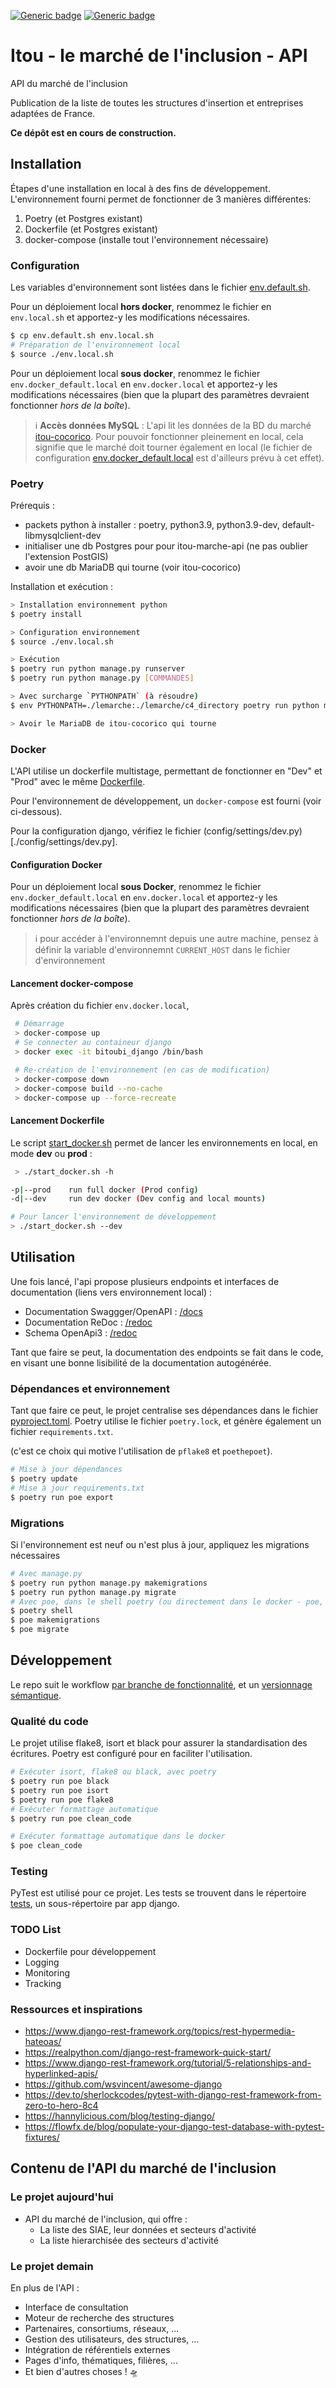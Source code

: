 [![Generic badge](https://img.shields.io/badge/ITOU-Oh_Oui-lightgreen.svg)](https://shields.io/)
[![Generic badge](https://img.shields.io/badge/État-En_Construction-yellow.svg)](https://shields.io/)

# Itou - le marché de l'inclusion - API

API du marché de l'inclusion

Publication de la liste de toutes les structures d'insertion et entreprises adaptées de France.

**Ce dépôt est en cours de construction.**

## Installation

Étapes d'une installation en local à des fins de développement.
L'environnement fourni permet de fonctionner de 3 manières différentes:

1. Poetry (et Postgres existant)
2. Dockerfile (et Postgres existant)
3. docker-compose (installe tout l'environnement nécessaire)

### Configuration

Les variables d'environnement sont listées dans le fichier [env.default.sh](env.default.sh).

Pour un déploiement local **hors docker**, renommez le fichier en `env.local.sh` et apportez-y les modifications nécessaires.
```bash
$ cp env.default.sh env.local.sh
# Préparation de l'environnement local
$ source ./env.local.sh
```

Pour un déploiement local **sous docker**, renommez le fichier `env.docker_default.local` en `env.docker.local` et apportez-y les modifications nécessaires (bien que la plupart des paramètres devraient fonctionner _hors de la boîte_).

> :information_source: **Accès données MySQL** : L'api lit les données de la BD du marché [itou-cocorico](https://github.com/betagouv/itou-cocorico/). Pour pouvoir fonctionner pleinement en local, cela signifie que le marché doit tourner également en local (le fichier de configuration [env.docker_default.local](./env.docker_default.local) est d'ailleurs prévu à cet effet).

### Poetry

Prérequis :
- packets python à installer : poetry, python3.9, python3.9-dev, default-libmysqlclient-dev
- initialiser une db Postgres pour pour itou-marche-api (ne pas oublier l'extension PostGIS)
- avoir une db MariaDB qui tourne (voir itou-cocorico)

Installation et exécution :
```bash
> Installation environnement python
$ poetry install

> Configuration environnement
$ source ./env.local.sh

> Exécution 
$ poetry run python manage.py runserver
$ poetry run python manage.py [COMMANDES]

> Avec surcharge `PYTHONPATH` (à résoudre)
$ env PYTHONPATH=./lemarche:./lemarche/c4_directory poetry run python manage.py [COMMANDES]

> Avoir le MariaDB de itou-cocorico qui tourne
```

### Docker

L'API utilise un dockerfile multistage, permettant de fonctionner en "Dev" et "Prod" avec le même [Dockerfile](./Dockerfile).

Pour l'environnement de développement, un `docker-compose` est fourni (voir ci-dessous).

Pour la configuration django, vérifiez le fichier (config/settings/dev.py)[./config/settings/dev.py].

#### Configuration Docker

Pour un déploiement local **sous Docker**, renommez le fichier `env.docker_default.local` en `env.docker.local` et apportez-y les modifications nécessaires (bien que la plupart des paramètres devraient fonctionner _hors de la boîte_).

> :information_source: pour accéder à l'environnemnt depuis une autre machine, pensez à définir la variable d'environnemnt `CURRENT_HOST` dans le fichier d'environnement

#### Lancement docker-compose

Après création du fichier `env.docker.local`,

```bash
 # Démarrage
 > docker-compose up
 # Se connecter au containeur django
 > docker exec -it bitoubi_django /bin/bash

 # Re-création de l'environnement (en cas de modification)
 > docker-compose down
 > docker-compose build --no-cache
 > docker-compose up --force-recreate    
```

#### Lancement Dockerfile

Le script [start_docker.sh](./start_docker.sh) permet de lancer les environnements en local, en mode **dev** ou **prod** :

```bash
 > ./start_docker.sh -h

-p|--prod    run full docker (Prod config)
-d|--dev     run dev docker (Dev config and local mounts)

# Pour lancer l'environnement de développement
> ./start_docker.sh --dev
```

## Utilisation

Une fois lancé, l'api propose plusieurs endpoints et interfaces de documentation (liens vers environnement local) :

- Documentation Swaggger/OpenAPI : [/docs](http://localhost:8000/api/docs)
- Documentation ReDoc : [/redoc](http://localhost:8000/api/redoc)
- Schema OpenApi3 : [/redoc](http://localhost:8000/api/schema)

Tant que faire se peut, la documentation des endpoints se fait dans le code, en visant une bonne lisibilité
de la documentation autogénérée.

### Dépendances et environnement

Tant que faire ce peut, le projet centralise ses dépendances dans le fichier [pyproject.toml](pyproject.toml).
Poetry utilise le fichier `poetry.lock`, et génère également un fichier `requirements.txt`.

(c'est ce choix qui motive l'utilisation de `pflake8` et `poethepoet`).

```bash
# Mise à jour dépendances
$ poetry update
# Mise à jour requirements.txt
$ poetry run poe export
```

### Migrations

Si l'environnement est neuf ou n'est plus à jour, appliquez les migrations nécessaires

```bash
# Avec manage.py
$ poetry run python manage.py makemigrations
$ poetry run python manage.py migrate
# Avec poe, dans le shell poetry (ou directement dans le docker - poe, pas poetry)
$ poetry shell
$ poe makemigrations
$ poe migrate
```

## Développement

Le repo suit le workflow [par branche de fonctionnalité](https://www.atlassian.com/fr/git/tutorials/comparing-workflows/feature-branch-workflow), et un [versionnage sémantique](CHANGELOG.md).

### Qualité du code

Le projet utilise flake8, isort et black pour assurer la standardisation des écritures.
Poetry est configuré pour en faciliter l'utilisation.

```bash
# Exécuter isort, flake8 ou black, avec poetry
$ poetry run poe black
$ poetry run poe isort
$ poetry run poe flake8
# Exécuter formattage automatique
$ poetry run poe clean_code

# Exécuter formattage automatique dans le docker
$ poe clean_code
```

### Testing

PyTest est utilisé pour ce projet. Les tests se trouvent dans le répertoire [tests](tests),
un sous-répertoire par app django.

### TODO List

- Dockerfile pour développement
- Logging
- Monitoring
- Tracking

### Ressources et inspirations

- https://www.django-rest-framework.org/topics/rest-hypermedia-hateoas/
- https://realpython.com/django-rest-framework-quick-start/
- https://www.django-rest-framework.org/tutorial/5-relationships-and-hyperlinked-apis/
- https://github.com/wsvincent/awesome-django
- https://dev.to/sherlockcodes/pytest-with-django-rest-framework-from-zero-to-hero-8c4
- https://hannylicious.com/blog/testing-django/
- https://flowfx.de/blog/populate-your-django-test-database-with-pytest-fixtures/

## Contenu de l'API du marché de l'inclusion

### Le projet aujourd'hui

- API du marché de l'inclusion, qui offre :
    - La liste des SIAE, leur données et secteurs d'activité
    - La liste hierarchisée des secteurs d'activité

### Le projet demain

En plus de l'API :
- Interface de consultation
- Moteur de recherche des structures
- Partenaires, consortiums, réseaux, ...
- Gestion des utilisateurs, des structures, ...
- Intégration de référentiels externes
- Pages d'info, thématiques, filières, ...
- Et bien d'autres choses ! 🛸
